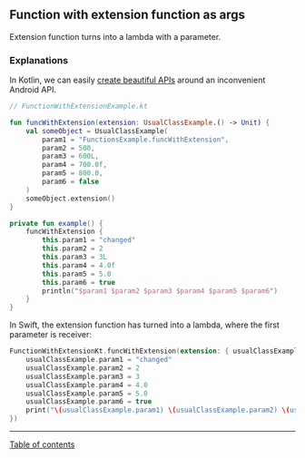## Function with extension function as args

Extension function turns into a lambda with a parameter.

### Explanations

In Kotlin, we can easily [create beautiful APIs](https://youtu.be/A2LukgT2mKc?t=1645) around an inconvenient Android API.

```kotlin
// FunctionWithExtensionExample.kt

fun funcWithExtension(extension: UsualClassExample.() -> Unit) {
    val someObject = UsualClassExample(
        param1 = "FunctionsExample.funcWithExtension",
        param2 = 500,
        param3 = 600L,
        param4 = 700.0f,
        param5 = 800.0,
        param6 = false
    )
    someObject.extension()
}

private fun example() {
    funcWithExtension {
        this.param1 = "changed"
        this.param2 = 2
        this.param3 = 3L
        this.param4 = 4.0f
        this.param5 = 5.0
        this.param6 = true
        println("$param1 $param2 $param3 $param4 $param5 $param6")
    }
}
```

In Swift, the extension function has turned into a lambda, where the first parameter is receiver:

```swift
FunctionWithExtensionKt.funcWithExtension(extension: { usualClassExample in
    usualClassExample.param1 = "changed"
    usualClassExample.param2 = 2
    usualClassExample.param3 = 3
    usualClassExample.param4 = 4.0
    usualClassExample.param5 = 5.0
    usualClassExample.param6 = true
    print("\(usualClassExample.param1) \(usualClassExample.param2) \(usualClassExample.param3) \(usualClassExample.param4) \(usualClassExample.param5) \(usualClassExample.param6)")
})
```

---
[Table of contents](/README.md)